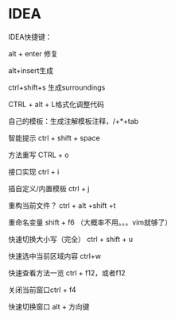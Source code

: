 # IDEA

IDEA快捷键：

alt + enter 修复

alt+insert生成

ctrl+shift+s 生成surroundings

CTRL + alt + L格式化调整代码

自己的模板：生成注解模板注释，/+*+tab

智能提示 ctrl + shift + space

方法重写 CTRL + o

接口实现 ctrl + i

插自定义/内置模板 ctrl + j

重构当前文件？ ctrl + alt +shift +t 

重命名变量 shift + f6 （大概率不用。。。vim就够了）

快速切换大小写（完全） ctrl + shift + u

快速选中当前区域内容 ctrl+w

快速查看方法一览 ctrl + f12，或者f12

关闭当前窗口ctrl + f4

快速切换窗口 alt + 方向键
